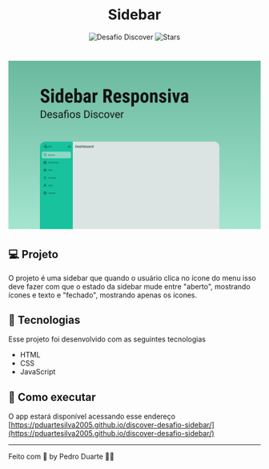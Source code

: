 <h1 align="center">
  Sidebar
</h1>

<p align="center">
  <img src="https://img.shields.io/static/v1?label=Desafio&message=Discover&color=#18c29c&labelColor=000000" alt="Desafio Discover" />
  
  <img src="https://img.shields.io/github/stars/pduartesilva2005/discover-desafio-sidebar?label=stars&message=MIT&color=#18c29c&labelColor=000000" alt="Stars">
</p>

<h1 align="center">
  <img alt="Capa do Projeto" src=".github/cover.png" />
</h1>

## 💻 Projeto

O projeto é uma sidebar que quando o usuário clica no ícone do menu isso deve fazer com que o estado da sidebar mude entre "aberto", mostrando ícones e texto e "fechado", mostrando apenas os ícones.

## 🧪 Tecnologias

Esse projeto foi desenvolvido com as seguintes tecnologias

- HTML
- CSS
- JavaScript

## 🚀 Como executar

O app estará disponível acessando esse endereço [https://pduartesilva2005.github.io/discover-desafio-sidebar/](https://pduartesilva2005.github.io/discover-desafio-sidebar/)

---

Feito com 💜 by Pedro Duarte 👋🏻
